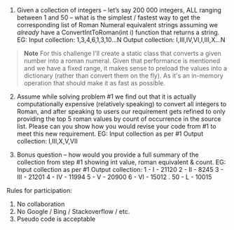 1.	Given a collection of integers – let’s say 200 000 integers, ALL ranging between 1 and 50 – what is the simplest / fastest way to get the corresponding list of Roman Numeral equivalent strings assuming we *already* have a ConvertIntToRoman(int i) function that returns a string.
EG: 
Input collection: 1,3,4,6,1,3,10...N
Output collection: I,III,IV,VI,I,III,X...N

> **Note**
> For this challenge I'll create a static class that converts a given number into a roman numeral. Given that performance is mentioned and we have a fixed range, it makes sense to preload the values into a dictionary (rather than convert them on the fly). As it's an in-memory operation that should make it as fast as possible.

2.	Assume while solving problem #1 we find out that it is actually computationally expensive (relatively speaking) to convert all integers to Roman, and after speaking to users our requirement gets refined to only providing the top 5 roman values by count of occurrence in the source list. Please can you show how you would revise your code from #1 to meet this new requirement.
EG: Input collection as per #1
Output collection: I,III,X,V,VII

3.	Bonus question – how would you provide a full summary of the collection from step #1 showing int value, roman equivalent & count.
EG: Input collection as per #1
Output collection: 
1 - I   - 21120
2 - II  - 8245
3 - III - 21201
4 - IV  - 11994
5 - V   - 20900
6 - VI  - 15012
.
50 - L -  10015

Rules for participation:
1.	No collaboration
2.	No Google / Bing / Stackoverflow / etc.
3.	Pseudo code is acceptable
